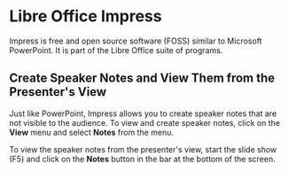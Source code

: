 # Libre Office Impress

Impress is free and open source software (FOSS) similar to Microsoft PowerPoint. It is part of the Libre Office suite of programs.

## Create Speaker Notes and View Them from the Presenter's View

Just like PowerPoint, Impress allows you to create speaker notes that are not visible to the audience. To view and create speaker notes, click on the **View** menu and select **Notes** from the menu.

To view the speaker notes from the presenter's view, start the slide show (F5) and click on the **Notes** button in the bar at the bottom of the screen.